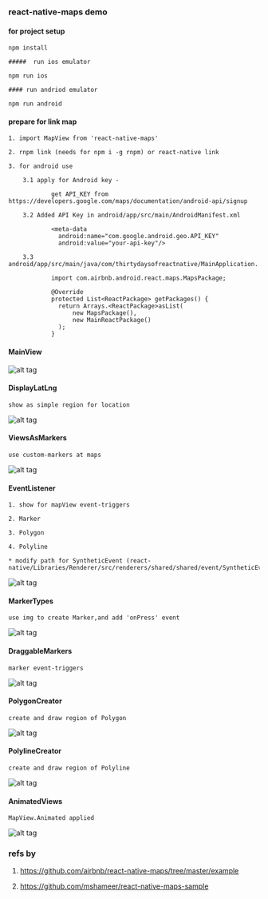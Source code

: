 ### react-native-maps demo

  #### for project setup

    npm install

    #####  run ios emulator

    npm run ios 

    #### run andriod emulator

    npm run android

  #### prepare for link map

    1. import MapView from 'react-native-maps'

    2. rnpm link (needs for npm i -g rnpm) or react-native link

    3. for android use

        3.1 apply for Android key - 
        
                get API_KEY from https://developers.google.com/maps/documentation/android-api/signup

        3.2 Added API Key in android/app/src/main/AndroidManifest.xml

                <meta-data
                  android:name="com.google.android.geo.API_KEY"
                  android:value="your-api-key"/>

        3.3 android/app/src/main/java/com/thirtydaysofreactnative/MainApplication.
        
                import com.airbnb.android.react.maps.MapsPackage;

                @Override
                protected List<ReactPackage> getPackages() {
                  return Arrays.<ReactPackage>asList(
                      new MapsPackage(),
                      new MainReactPackage()
                  );
                }

  #### MainView

  ![alt tag](https://github.com/lastingyeh/ReactNativeMaps/blob/master/imgs/MainView.jpeg)
  
  #### DisplayLatLng

    show as simple region for location

  ![alt tag](https://github.com/lastingyeh/ReactNativeMaps/blob/master/imgs/DisplayLatLng.jpeg)

  #### ViewsAsMarkers

    use custom-markers at maps

  ![alt tag](https://github.com/lastingyeh/ReactNativeMaps/blob/master/imgs/ViewsAsMarkers.jpeg)

  #### EventListener

    1. show for mapView event-triggers

    2. Marker

    3. Polygon

    4. Polyline

    * modify path for SyntheticEvent (react-native/Libraries/Renderer/src/renderers/shared/shared/event/SyntheticEvent)

  ![alt tag](https://github.com/lastingyeh/ReactNativeMaps/blob/master/imgs/EventListener.jpeg)

  #### MarkerTypes

    use img to create Marker,and add 'onPress' event

  ![alt tag](https://github.com/lastingyeh/ReactNativeMaps/blob/master/imgs/MarkerTypes.jpeg)

  #### DraggableMarkers

    marker event-triggers

  ![alt tag](https://github.com/lastingyeh/ReactNativeMaps/blob/master/imgs/DraggableMarkers.jpeg)

  #### PolygonCreator

    create and draw region of Polygon

  ![alt tag](https://github.com/lastingyeh/ReactNativeMaps/blob/master/imgs/PolygonCreator.jpeg)

  #### PolylineCreator

    create and draw region of Polyline

  ![alt tag](https://github.com/lastingyeh/ReactNativeMaps/blob/master/imgs/PolylineCreator.jpeg)

  #### AnimatedViews

    MapView.Animated applied

  ![alt tag](https://github.com/lastingyeh/ReactNativeMaps/blob/master/imgs/AnimatedViews.jpeg)

### refs by 

  1. https://github.com/airbnb/react-native-maps/tree/master/example
            
  2. https://github.com/mshameer/react-native-maps-sample
         